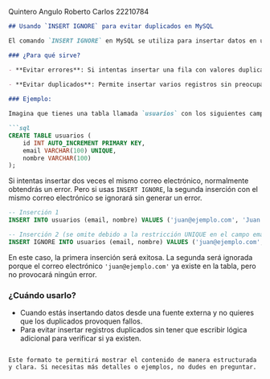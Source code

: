 Quintero Angulo Roberto Carlos 22210784

```markdown
## Usando `INSERT IGNORE` para evitar duplicados en MySQL

El comando `INSERT IGNORE` en MySQL se utiliza para insertar datos en una tabla, pero si ya existe una fila con una clave primaria o un índice único que cause un conflicto, MySQL simplemente ignora esa fila y no genera un error.

### ¿Para qué sirve?

- **Evitar errores**: Si intentas insertar una fila con valores duplicados en una columna que tiene una restricción de unicidad (como una clave primaria o un índice único), con `INSERT IGNORE` no se genera un error, y la inserción simplemente se omite.
  
- **Evitar duplicados**: Permite insertar varios registros sin preocuparse por si ya existen registros duplicados, ya que aquellos que ya están presentes no se duplicarán.

### Ejemplo:

Imagina que tienes una tabla llamada `usuarios` con los siguientes campos: `id` (clave primaria) y `email` (único).

```sql
CREATE TABLE usuarios (
    id INT AUTO_INCREMENT PRIMARY KEY,
    email VARCHAR(100) UNIQUE,
    nombre VARCHAR(100)
);
```

Si intentas insertar dos veces el mismo correo electrónico, normalmente obtendrás un error. Pero si usas `INSERT IGNORE`, la segunda inserción con el mismo correo electrónico se ignorará sin generar un error.

```sql
-- Inserción 1
INSERT INTO usuarios (email, nombre) VALUES ('juan@ejemplo.com', 'Juan Pérez');

-- Inserción 2 (se omite debido a la restricción UNIQUE en el campo email)
INSERT IGNORE INTO usuarios (email, nombre) VALUES ('juan@ejemplo.com', 'Juan Pérez');
```

En este caso, la primera inserción será exitosa. La segunda será ignorada porque el correo electrónico `'juan@ejemplo.com'` ya existe en la tabla, pero no provocará ningún error.

### ¿Cuándo usarlo?

- Cuando estás insertando datos desde una fuente externa y no quieres que los duplicados provoquen fallos.
- Para evitar insertar registros duplicados sin tener que escribir lógica adicional para verificar si ya existen.

```

Este formato te permitirá mostrar el contenido de manera estructurada y clara. Si necesitas más detalles o ejemplos, no dudes en preguntar.
